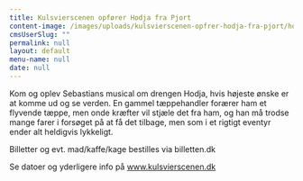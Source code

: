 ```yaml
---
title: Kulsvierscenen opfører Hodja fra Pjort
content-image: /images/uploads/kulsvierscenen-opfrer-hodja-fra-pjort/hodja-fra-pjort.jpg
cmsUserSlug: ""
permalink: null
layout: default
menu-name: null
date: null
---
```


Kom og oplev Sebastians musical om drengen Hodja, hvis højeste ønske er at komme ud og se verden. En gammel tæppehandler forærer ham et flyvende tæppe, men onde kræfter vil stjæle det fra ham, og han må trodse mange farer i forsøget på at få det tilbage, men som i et rigtigt eventyr ender alt heldigvis lykkeligt.  

Billetter og evt. mad/kaffe/kage bestilles via billetten.dk 

Se datoer og yderligere info på www.kulsvierscenen.dk 